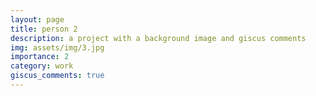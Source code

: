 ```yaml
---
layout: page
title: person 2
description: a project with a background image and giscus comments
img: assets/img/3.jpg
importance: 2
category: work
giscus_comments: true
---
```

